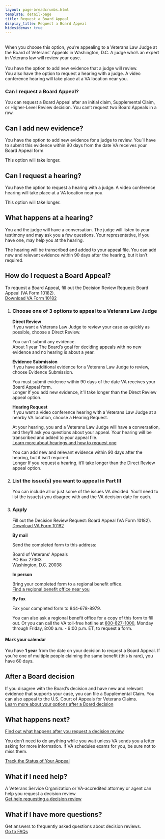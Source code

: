 ```yaml
---
layout: page-breadcrumbs.html
template: detail-page
title: Request a Board Appeal
display_title: Request a Board Appeal
hidesidenav: true
---
```

<br>

<div itemprop="description" class="va-introtext">
When you choose this option, you’re appealing to a Veterans Law Judge at the Board of Veterans' Appeals in Washington, D.C. A judge who’s an expert in Veterans law will review your case. 
</div>
<br>
<div class ="vads-u-display--flex vads-u-margin-y--1">
  <div class="vads-u-flex--auto">
    <span class="heading-level-3 vads-u-margin-right--1p5"><i class="far fa-copy"></i></span>  
  </div>
  <div class="vads-u-flex--auto">  
    You have the option to add new evidence that a judge will review.
  </div>
</div>
<div class ="vads-u-display--flex vads-u-margin-y--1">
  <div class="vads-u-flex--auto">
    <span class="heading-level-3 vads-u-margin-right--1p5"><i class="fas fa-user" >  </i></span>
  </div>
  <div class="vads-u-flex--1">  
  You also have the option to request a hearing with a judge. A video conference hearing will take place at a VA location near you.
  </div>
</div>

<div class="feature">
  
### Can I request a Board Appeal?

You can request a Board Appeal after an initial claim, Supplemental Claim, or Higher-Level Review decision. You can’t request two Board Appeals in a row.
</div>

## Can I add new evidence?
You have the option to add new evidence for a judge to review. You’ll have to submit this evidence within 90 days from the date VA receives your Board Appeal form. 

This option will take longer.

## Can I request a hearing?
You have the option to request a hearing with a judge. A video conference hearing will take place at a VA location near you.

This option will take longer.

<span id="what-happens-at-hearing"></span>
## What happens at a hearing?

You and the judge will have a conversation. The judge will listen to your testimony and may ask you a few questions. Your representative, if you have one, may help you at the hearing.
<br>

The hearing will be transcribed and added to your appeal file. You can add new and relevant evidence within 90 days after the hearing, but it isn’t required.


## How do I request a Board Appeal?
To request a Board Appeal, fill out the Decision Review Request: Board Appeal (VA Form 10182). 
<br>
<a href="/decision-reviews/forms/board-appeal-10182.pdf">Download VA Form 10182</a>

<ol class="process">
<li class="process-step list-one">

### Choose one of 3 options to appeal to a Veterans Law Judge

**Direct Review**
<br>
If you want a Veterans Law Judge to review your case as quickly as possible, choose a Direct Review. 
<br>

<div class ="vads-u-display--flex vads-u-margin-y--1">
  <div class="vads-u-flex--auto">
    <span class="heading-level-3 vads-u-margin-right--1p5"><i class="fas fa-ban"></i></span>
  </div>
  <div class="vads-u-flex--1">  
      You can’t submit any evidence.
  </div>
</div>  

<div class="card information">
  <span class="number"><span class="heading-level-3"><i class="far fa-clock vads-u-margin-right--1p5"></i>About 1 year</span></span>
  <span class="description">The Board’s goal for deciding appeals with no new evidence and no hearing is about a year.</span>
</div>

**Evidence Submission**
<br>
If you have additional evidence for a Veterans Law Judge to review, choose Evidence Submission.

<div class ="vads-u-display--flex vads-u-margin-y--1">
  <div class="vads-u-flex--auto">
    <span class="heading-level-3 vads-u-margin-right--1p5"><i class="far fa-copy"></i></span>
  </div>
  <div class="vads-u-flex--1">  
      You must submit evidence within 90 days of the date VA receives your Board Appeal form.
  </div>
</div> 

<div class="card information">
  <span class="number"><span class="heading-level-3"><i class="far fa-clock vads-u-margin-right--1p5"></i>Longer</span></span>
  <span class="description">If you add new evidence, it’ll take longer than the Direct Review appeal option.
</span>
</div>

**Hearing Request**
<br>
If you want a video conference hearing with a Veterans Law Judge at a nearby VA location, choose a Hearing Request. 

At your hearing, you and a Veterans Law Judge will have a conversation, and they’ll ask you questions about your appeal. Your hearing will be transcribed and added to your appeal file. <br>
[Learn more about hearings and how to request one](/decision-reviews/board-appeal/veterans-law-judge-hearing/)

<div class ="vads-u-display--flex vads-u-margin-y--1">
  <div class="vads-u-flex--auto">
    <span class="heading-level-3 vads-u-margin-right--1p5"><i class="far fa-copy"></i></span>
  </div>
  <div class="vads-u-flex--1">  
      You can add new and relevant evidence within 90 days after the hearing, but it isn’t required.
  </div>
</div>  

<div class="card information">
  <span class="number"><span class="heading-level-3"><i class="far fa-clock vads-u-margin-right--1p5"></i>Longer</span></span>
  <span class="description">If you request a hearing, it’ll take longer than the Direct Review appeal option.
</span>
</div>
</li>

<li class="process-step list-two">

### List the issue(s) you want to appeal in Part III

You can include all or just some of the issues VA decided. You’ll need to list the issue(s) you disagree with and the VA decision date for each.

</li>

<li class="process-step list-three">

### Apply

Fill out the Decision Review Request: Board Appeal (VA Form 10182). <br>
<a href="/decision-reviews/forms/board-appeal-10182.pdf">Download VA Form 10182</a>

**By mail**

Send the completed form to this address:

<p class="va-address-block">
Board of Veterans’ Appeals<br>
PO Box 27063 <br>
Washington, D.C. 20038<br>
</p>

**In person**

Bring your completed form to a regional benefit office. 
<br>
[Find a regional benefit office near you](/find-locations/)

**By fax**

Fax your completed form to 844-678-8979.

You can also ask a regional benefit office for a copy of this form to fill out. Or you can call the VA toll-free hotline at <a href="tel:+18008271000">800-827-1000</a>, Monday through Friday, 8:00 a.m. - 9:00 p.m. ET, to request a form.
</li>
</ol>
<div class="usa-alert usa-alert-info">
  <div class="usa-alert-body">
    <h4 class="usa-alert-heading">
      Mark your calendar 
    </h4>
    <p class="usa-alert-text">
      You have <b>1 year</b> from the date on your decision to request a Board Appeal. If you’re one of multiple people claiming the same benefit (this is rare), you have 60 days.
    </p>
  </div>
</div>

## After a Board decision
If you disagree with the Board’s decision and have new and relevant evidence that supports your case, you can file a Supplemental Claim. You can also appeal to the U.S. Court of Appeals for Veterans Claims.
<br> 
[Learn more about your options after a Board decision](/decision-reviews/board-appeal/after-board-appeal-decision/)

## What happens next?
[Find out what happens after you request a decision review](/decision-reviews/board-appeal/after-board-appeal-decision/)

You don’t need to do anything while you wait unless VA sends you a letter asking for more information. If VA schedules exams for you, be sure not to miss them.

<a href="/claim-or-appeal-status/" class="usa-button-primary">Track the Status of Your Appeal </a>

## What if I need help?

A Veterans Service Organization or VA-accredited attorney or agent can help you request a decision review. 
<br>
[Get help requesting a decision review](/decision-reviews/get-help-with-review-request/)

## What if I have more questions?
Get answers to frequently asked questions about decision reviews. 
<br>
[Go to FAQs](/decision-reviews/get-help-with-review-request/)
